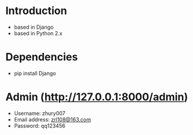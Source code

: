 # Introduction 
- based in Django
- based in Python 2.x

# Dependencies 
- pip install Django




# Admin (http://127.0.0.1:8000/admin)
- Username: zhury007
- Email address: zrl108@163.com
- Password: qq123456